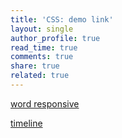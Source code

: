 ```yaml
---
title: 'CSS: demo link'
layout: single
author_profile: true
read_time: true
comments: true
share: true
related: true
---
```


[word responsive](https://zhuanlan.zhihu.com/p/158672754?utm_source=wechat_session&utm_medium=social&utm_oi=789095455215714304)

[timeline](https://freefrontend.com/css-timelines/)
